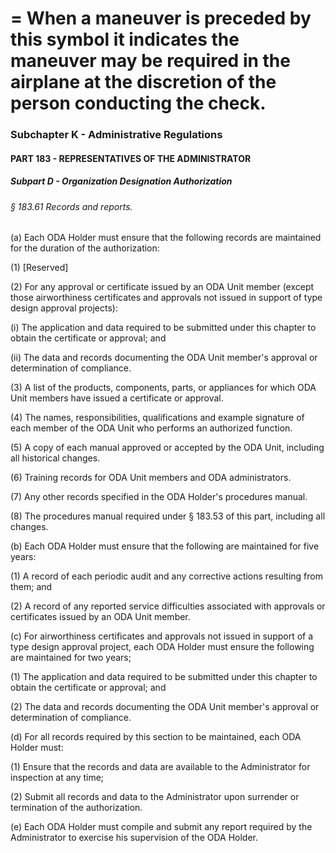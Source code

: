 
# = When a maneuver is preceded by this symbol it indicates the maneuver may be required in the airplane at the discretion of the person conducting the check.
### Subchapter K - Administrative Regulations
#### PART 183 - REPRESENTATIVES OF THE ADMINISTRATOR
##### Subpart D - Organization Designation Authorization
###### § 183.61 Records and reports.

(a) Each ODA Holder must ensure that the following records are maintained for the duration of the authorization:

(1) [Reserved]

(2) For any approval or certificate issued by an ODA Unit member (except those airworthiness certificates and approvals not issued in support of type design approval projects):

(i) The application and data required to be submitted under this chapter to obtain the certificate or approval; and

(ii) The data and records documenting the ODA Unit member's approval or determination of compliance.

(3) A list of the products, components, parts, or appliances for which ODA Unit members have issued a certificate or approval.

(4) The names, responsibilities, qualifications and example signature of each member of the ODA Unit who performs an authorized function.

(5) A copy of each manual approved or accepted by the ODA Unit, including all historical changes.

(6) Training records for ODA Unit members and ODA administrators.

(7) Any other records specified in the ODA Holder's procedures manual.

(8) The procedures manual required under § 183.53 of this part, including all changes.

(b) Each ODA Holder must ensure that the following are maintained for five years:

(1) A record of each periodic audit and any corrective actions resulting from them; and

(2) A record of any reported service difficulties associated with approvals or certificates issued by an ODA Unit member.

(c) For airworthiness certificates and approvals not issued in support of a type design approval project, each ODA Holder must ensure the following are maintained for two years;

(1) The application and data required to be submitted under this chapter to obtain the certificate or approval; and

(2) The data and records documenting the ODA Unit member's approval or determination of compliance.

(d) For all records required by this section to be maintained, each ODA Holder must:

(1) Ensure that the records and data are available to the Administrator for inspection at any time;

(2) Submit all records and data to the Administrator upon surrender or termination of the authorization.

(e) Each ODA Holder must compile and submit any report required by the Administrator to exercise his supervision of the ODA Holder.
